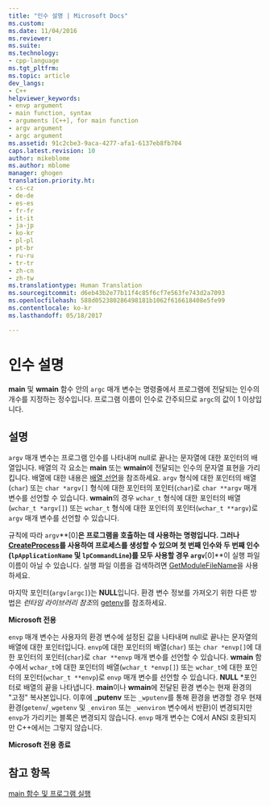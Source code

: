 ```yaml
---
title: "인수 설명 | Microsoft Docs"
ms.custom: 
ms.date: 11/04/2016
ms.reviewer: 
ms.suite: 
ms.technology:
- cpp-language
ms.tgt_pltfrm: 
ms.topic: article
dev_langs:
- C++
helpviewer_keywords:
- envp argument
- main function, syntax
- arguments [C++], for main function
- argv argument
- argc argument
ms.assetid: 91c2cbe3-9aca-4277-afa1-6137eb8fb704
caps.latest.revision: 10
author: mikeblome
ms.author: mblome
manager: ghogen
translation.priority.ht:
- cs-cz
- de-de
- es-es
- fr-fr
- it-it
- ja-jp
- ko-kr
- pl-pl
- pt-br
- ru-ru
- tr-tr
- zh-cn
- zh-tw
ms.translationtype: Human Translation
ms.sourcegitcommit: d6eb43b2e77b11f4c85f6cf7e563fe743d2a7093
ms.openlocfilehash: 588d052380286498181b1062f616618408e5fe99
ms.contentlocale: ko-kr
ms.lasthandoff: 05/18/2017

---
```

# <a name="argument-description"></a>인수 설명
**main** 및 **wmain** 함수 안의 `argc` 매개 변수는 명령줄에서 프로그램에 전달되는 인수의 개수를 지정하는 정수입니다. 프로그램 이름이 인수로 간주되므로 `argc`의 값이 1 이상입니다.  
  
## <a name="remarks"></a>설명  
 `argv` 매개 변수는 프로그램 인수를 나타내며 null로 끝나는 문자열에 대한 포인터의 배열입니다. 배열의 각 요소는 **main** 또는 **wmain**에 전달되는 인수의 문자열 표현을 가리킵니다. 배열에 대한 내용은 [배열 선언](../c-language/array-declarations.md)을 참조하세요. `argv` 형식에 대한 포인터의 배열(`char`) 또는 `char *argv[]` 형식에 대한 포인터의 포인터(`char`)로 `char **argv` 매개 변수를 선언할 수 있습니다. **wmain**의 경우 `wchar_t` 형식에 대한 포인터의 배열(`wchar_t *argv[]`) 또는 `wchar_t` 형식에 대한 포인터의 포인터(`wchar_t **argv`)로 `argv` 매개 변수를 선언할 수 있습니다.  
  
 규칙에 따라 `argv`**[0]**은 프로그램을 호출하는 데 사용하는 명령입니다.  그러나 [CreateProcess](http://msdn.microsoft.com/library/windows/desktop/ms682425)를 사용하여 프로세스를 생성할 수 있으며 첫 번째 인수와 두 번째 인수(`lpApplicationName` 및 `lpCommandLine`)를 모두 사용할 경우 `argv`**[0]**이 실행 파일 이름이 아닐 수 있습니다. 실행 파일 이름을 검색하려면 [GetModuleFileName](http://msdn.microsoft.com/library/windows/desktop/ms683197)을 사용하세요.  
  
 마지막 포인터(`argv[argc]`)는 **NULL**입니다. 환경 변수 정보를 가져오기 위한 다른 방법은 *런타임 라이브러리 참조*의 [getenv](../c-runtime-library/reference/getenv-wgetenv.md)를 참조하세요.  
  
 **Microsoft 전용**  
  
 `envp` 매개 변수는 사용자의 환경 변수에 설정된 값을 나타내며 null로 끝나는 문자열의 배열에 대한 포인터입니다. `envp`에 대한 포인터의 배열(`char`) 또는 `char *envp[]`에 대한 포인터의 포인터(`char`)로 `char **envp` 매개 변수를 선언할 수 있습니다. **wmain** 함수에서 `wchar_t`에 대한 포인터의 배열(`wchar_t *envp[]`) 또는 `wchar_t`에 대한 포인터의 포인터(`wchar_t **envp`)로 `envp` 매개 변수를 선언할 수 있습니다. **NULL** \*포인터로 배열의 끝을 나타냅니다. **main**이나 **wmain**에 전달된 환경 변수는 현재 환경의 "고정" 복사본입니다. 이후에 _**putenv** 또는 `_wputenv`를 통해 환경을 변경할 경우 현재 환경(`getenv`/`_wgetenv` 및 `_environ` 또는 `_wenviron` 변수에서 반환)이 변경되지만 `envp`가 가리키는 블록은 변경되지 않습니다. `envp` 매개 변수는 C에서 ANSI 호환되지만 C++에서는 그렇지 않습니다.  
  
 **Microsoft 전용 종료**  
  
## <a name="see-also"></a>참고 항목  
 [main 함수 및 프로그램 실행](../c-language/main-function-and-program-execution.md)
